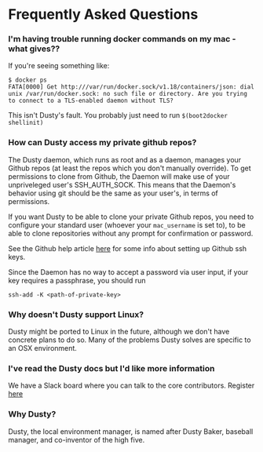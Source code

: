 # Frequently Asked Questions

### I'm having trouble running docker commands on my mac - what gives??
If you're seeing something like:

```
$ docker ps
FATA[0000] Get http:///var/run/docker.sock/v1.18/containers/json: dial unix /var/run/docker.sock: no such file or directory. Are you trying to connect to a TLS-enabled daemon without TLS?
```

This isn't Dusty's fault. You probably just need to run `$(boot2docker shellinit)`

### How can Dusty access my private github repos?

The Dusty daemon, which runs as root and as a daemon, manages your Github repos (at least
the repos which you don't manually override). To get permissions to clone from Github, the
Daemon will make use of your unpriveleged user's SSH_AUTH_SOCK. This means that the Daemon's
behavior using git should be the same as your user's, in terms of permissions.

If you want Dusty to be
able to clone your private Github repos, you need to configure your standard user (whoever
your `mac_username` is set to), to be able to clone repositories without any prompt for
confirmation or password.

See the Github help article [here](https://help.github.com/articles/generating-ssh-keys/)
for some info about setting up Github ssh keys.

Since the Daemon has no way to accept a password via user input, if your key requires a
passphrase, you should run
```
ssh-add -K <path-of-private-key>
```

### Why doesn't Dusty support Linux?

Dusty might be ported to Linux in the future, although we don't have concrete plans to
do so. Many of the problems Dusty solves are specific to an OSX environment.

### I've read the Dusty docs but I'd like more information

We have a Slack board where you can talk to the core contributors.
Register [here](https://dusty-slackin.herokuapp.com/)

### Why Dusty?

Dusty, the local environment manager, is named after Dusty Baker, baseball
manager, and co-inventor of the high five.
